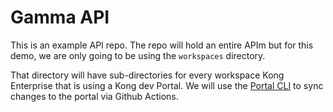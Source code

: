# Gamma API

This is an example API repo. The repo will hold an entire APIm but for this demo, we are only going to be using the `workspaces` directory. 

That directory will have sub-directories for every workspace Kong Enterprise that is using a Kong dev Portal. We will use the [Portal CLI](https://github.com/Kong/kong-portal-cli) to sync changes to the portal via Github Actions. 
